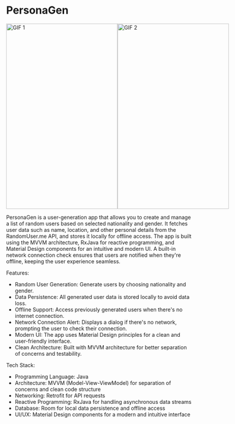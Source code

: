 # PersonaGen

<div style="display: flex; justify-content: space-around;">
  <img src="https://github.com/user-attachments/assets/a2cfd4e8-9858-4bd9-b088-c60222206b83" alt="GIF 1" width="300" height="500">
  <img src="https://github.com/user-attachments/assets/a792a509-9158-4fb3-b401-9c5e64ce7552" alt="GIF 2" width="300" height="500">
</div>

PersonaGen is a user-generation app that allows you to create and manage a list of random users based on selected nationality and gender. It fetches user data such as name, location, and other personal details from the RandomUser.me API, and stores it locally for offline access. The app is built using the MVVM architecture, RxJava for reactive programming, and Material Design components for an intuitive and modern UI. A built-in network connection check ensures that users are notified when they're offline, keeping the user experience seamless.

Features:
- Random User Generation: Generate users by choosing nationality and gender.
- Data Persistence: All generated user data is stored locally to avoid data loss.
- Offline Support: Access previously generated users when there's no internet connection.
- Network Connection Alert: Displays a dialog if there's no network, prompting the user to check their connection.
- Modern UI: The app uses Material Design principles for a clean and user-friendly interface.
- Clean Architecture: Built with MVVM architecture for better separation of concerns and testability.


Tech Stack:
- Programming Language: Java
- Architecture: MVVM (Model-View-ViewModel) for separation of concerns and clean code structure
- Networking: Retrofit for API requests
- Reactive Programming: RxJava for handling asynchronous data streams
- Database: Room for local data persistence and offline access
- UI/UX: Material Design components for a modern and intuitive interface
